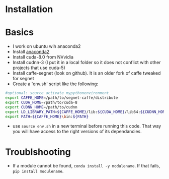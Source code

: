 # Installation

# Basics
* I work on ubuntu wih anaconda2
* Install [anaconda2](https://www.continuum.io/downloads)
* Install cuda-8.0 from NVvidia
* Install cudnn-3 (I put it in a local folder so it does not conflict with other projects that use cuda-5)
* Install caffe-segnet (look on github). It is an older fork of caffe tweaked for segnet
* Create a 'env.sh' script like the following:
```bash
#optional: source activate mypythonenvironment
export CAFFE_HOME=/path/to/segnet-caffe/distribute
export CUDA_HOME=/path/to/cuda-8
export CUDNN_HOME=/path/to/cudnn
export LD_LIBRARY_PATH=${CAFFE_HOME}/lib:${CUDA_HOME}/lib64:${CUDNN_HOME}/lib64:${LD_LIBRARY_PATH}
export PATH=${CAFFE_HOME}\bin:${PATH}
```
* use `source env.sh` in a new terminal before running this code. That way you will have access to the right versions of its dependancies. 

# Troublshooting
* If a module cannot be found, ```conda install -y modulename```. If that fails, ```pip install modulename```. 
